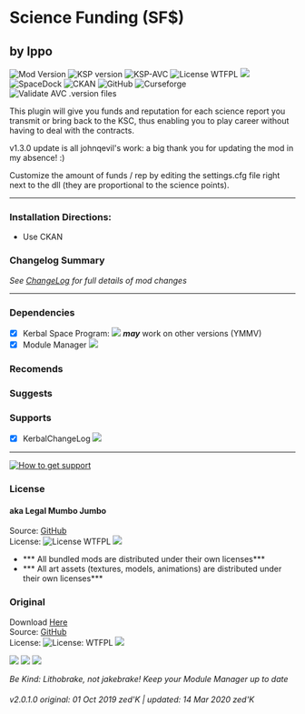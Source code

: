 <!-- Readme.md v1.0.1.0
ScienceFunding (SF$)
created: 01 Oct 19
updated: 2020 03 15 -->
<!-- # KerbGuise Experimental engineering (KGEx)
#### Brings you: -->
<!-- Download on SpaceDock or Github or Curseforge. Also available on CKAN. -->

# Science Funding (SF$)
## by Ippo
![Mod Version][shield:mod:latest] 
![KSP version][shield:ksp] ![KSP-AVC][shield:kspavc] ![License WTFPL][shield:license] [![][LOGO:wtfpl]][LINK:license:wtfpl]  
![SpaceDock][shield:spacedock] ![CKAN][shield:ckan] ![GitHub][shield:github] ![Curseforge][shield:curseforge]  
![Validate AVC .version files][shield:avcvalid]  

 This plugin will give you funds and reputation for each science report you transmit or bring back to the KSC, thus enabling you to play career without having to deal with the contracts.

 v1.3.0 update is all johnqevil's work: a big thank you for updating the mod in my absence! :)

Customize the amount of funds / rep by editing the settings.cfg file right next to the dll (they are proportional to the science points). 

***
### Installation Directions:
- Use CKAN

### Changelog Summary
*See [ChangeLog][MOD:changelog] for full details of mod changes*
***
### Dependencies
- [x] Kerbal Space Program: [![][shield:ksp]][KSP:website] ***may*** work on other versions (YMMV)
- [x] Module Manager [![][shield:support-mm]][thread:mm]  

### Recomends  

### Suggests

### Supports
- [x] KerbalChangeLog [![][shield:support-kcl]][thread:kcl]  

***  

[![How to get support][image:get-support]][thread:getsupport]

### License
#### aka Legal Mumbo Jumbo
Source: [GitHub](https://github.com/zer0Kerbal/ScienceFunding)  
License: ![License WTFPL][shield:license] [![][LOGO:wtfpl]][LINK:license:wtfpl]  

- *** All bundled mods are distributed under their own licenses***<br>
- *** All art assets (textures, models, animations) are distributed under their own licenses*** 

### Original
Download [Here](https://github.com/severedsolo/ScienceFunding/releases/latest/)  
Source: [GitHub](https://github.com/severedsolo/ScienceFunding)  
License: ![License: WTFPL](https://img.shields.io/endpoint?url=https://raw.githubusercontent.com/zer0Kerbal/ScienceFunding/master/json/license.json?style=plastic) [![][LOGO:wtfpl]][LINK:license:wtfpl] 

<!-- graphical links to downloads -->
[![][image:rel-github]][MOD:rel-github] [![][image:rel-spacedock]][MOD:rel-spacedock] [![][image:rel-curseforge]][MOD:rel-curseforge]  

*Be Kind: Lithobrake, not jakebrake! Keep your Module Manager up to date*

###### v2.0.1.0 original: 01 Oct 2019 zed'K | updated: 14 Mar 2020 zed'K

[MOD:license]:      https://github.com/zer0Kerbal/ScienceFunding/blob/master/LICENSE
[MOD:contributing]: https://github.com/zer0Kerbal/ScienceFunding/blob/master/.github/CONTRIBUTING.md
[MOD:issues]:       https://github.com/zer0Kerbal/ScienceFunding/issues
[MOD:wiki]:         https://github.com/zer0Kerbal/ScienceFunding/
[MOD:known]:        https://github.com/zer0Kerbal/ScienceFunding/wiki/Known-Issues
[MOD:forum]:        https://forum.kerbalspaceprogram.com/index.php?/topic/178641-*
[MOD:spacedock]:    https://spacedock.info/mod/1746
[MOD:github:repo]:  https://github.com/zer0Kerbal/ScienceFunding/
[MOD:curseforge]:   https://www.curseforge.com/kerbal/ksp-mods/ScienceFunding
[MOD:changelog]:    https://github.com/zer0Kerbal/ScienceFunding/Changelog.cfg

[KSP:website]: http://kerbalspaceprogram.com/
[LOGO:mit]:    https://i.postimg.cc/bvjfsMP5/MIT-17x17.png
[LOGO:gplv3]: https://i.postimg.cc/90kCDs7K/gplv3-48x17.png

[MOD:rel-github]: https://github.com/zer0Kerbal/ScienceFunding/releases/latest "GitHub"
[MOD:rel-spacedock]: http://spacedock.info/mod/15
[MOD:rel-curseforge]: http://
[MOD:rel-ckan]: http://forum.kerbalspaceprogram.com/index.php?/topic/90246-*

[image:rel-github]:       https://i.imgur.com/RE4Ppr9.png
[image:rel-spacedock]: https://i.imgur.com/m0a7tn2.png
[image:rel-curseforge]: https://i.postimg.cc/RZNyB5vP/Download-On-Curse.png
[image:get-support]:    https://i.postimg.cc/vHP6zmrw/image.png

[image:rel-ckan]:    https://i.postimg.cc/x8XSVg4R/sj507JC.png
[image:changelog]: https://i.postimg.cc/qM9p4V0C/changelog.png
[image:source]:      https://i.postimg.cc/tJ8GqW0H/source.png

[image:rel-github-sm]:      https://i.postimg.cc/1XXy5yfD/github.png
[image:rel-spacedock-sm]: https://i.postimg.cc/DZ22Hrhj/spacedock.png
[image:rel-curseforge-sm]: https://i.postimg.cc/ZRVTSWKT/UVVt0OP.png
  
[shield:mod:latest]: https://img.shields.io/github/v/release/zer0Kerbal/ScienceFunding?include_prereleases?style=plastic
[shield:mod]: https://img.shields.io/endpoint?url=https://raw.githubusercontent.com/zer0Kerbal/ScienceFunding/master/json/mod.json
[shield:ksp]: https://img.shields.io/endpoint?url=https://raw.githubusercontent.com/zer0Kerbal/ScienceFunding/master/json/ksp.json
[shield:license]: https://img.shields.io/endpoint?url=https://raw.githubusercontent.com/zer0Kerbal/ScienceFunding/master/json/license.json
[shield:kspavc]:     https://img.shields.io/badge/KSP-AVC--supported-brightgreen.svg?style=plastic
[shield:spacedock]:  https://img.shields.io/badge/SpaceDock-listed-blue.svg?style=plastic
[shield:ckan]:       https://img.shields.io/badge/CKAN-Indexed-blue.svg?style=plastic
[shield:github]:     https://img.shields.io/badge/Github-Indexed-blue.svg?style=plastic&logo=github
[shield:curseforge]: https://img.shields.io/badge/CurseForge-listed-blue.svg?style=plastic
[shield:avcvalid]:    https://github.com/zer0Kerbal/ScienceFunding/workflows/Validate%20AVC%20.version%20files/badge.svg
[shield:support-sr]: https://img.shields.io/github/v/release/linuxgurugamer/StageRecovery?include_prereleases?style=plastic
[shield:support-kct]: https://img.shields.io/github/v/release/linuxgurugamer/KCT?include_prereleases?style=plastic'

[LOGO:mit]:   https://i.postimg.cc/bvjfsMP5/MIT-17x17.png
[LOGO:wtfpl]: http://www.wtfpl.net/wp-content/uploads/2012/12/wtfpl-badge-4.png
[LOGO:gplv3]: https://i.postimg.cc/90kCDs7K/gplv3-48x17.png

[image:get-support]: https://i.postimg.cc/vHP6zmrw/image.png

[thread:mm]: http://forum.kerbalspaceprogram.com/index.php?/topic/50533-*
[thread:ohs]: https://forum.kerbalspaceprogram.com/index.php?/topic/160854-*
[thread:kcl]: https://forum.kerbalspaceprogram.com/index.php?/topic/179207-*
[thread:getsupport]: https://forum.kerbalspaceprogram.com/index.php?/topic/83212-*

[shield:support-mm]: http://img.shields.io/github/v/release/sarbian/ModuleManager?include_prereleases?style=plastic
[shield:support-ohs]: https://img.shields.io/github/v/release/zer0Kerbal/OhScrap?include_prereleases?style=plastic
[shield:support-kcl]: https://img.shields.io/github/v/release/BenjaminCronin/KerbalChangeLog?include_prereleases?style=plastic
[thread:getsupport]: https://forum.kerbalspaceprogram.com/index.php?/topic/83212-*

[LINK:license:wtfpl]: http://www.wtfpl.net/about/
[LINK:license:mit]:
[LINK:license:gplv2]:
[LINK:license:gplv3]:
[LINK:license:cc0]:
[LINK:license:ccbysanc30]:
[LINK:license:ccbysanc40]:
[LINK:license:ccbysa30]:
[LINK:license:ccbysa40]:

[LINK:magico13]:       https://forum.kerbalspaceprogram.com/index.php?/profile/73338-magico13/
[LINK:severedsolo]:    https://forum.kerbalspaceprogram.com/index.php?/profile/80345-severedsolo/
[LINK:zer0Kerbal]:     https://forum.kerbalspaceprogram.com/index.php?/profile/190933-zer0kerbal/
[LINK:linuxgurugamer]: https://forum.kerbalspaceprogram.com/index.php?/profile/129964-linuxgurugamer/
[LINK:siriussame]:  https://forum.kerbalspaceprogram.com/index.php?/profile/116426-siriussam/
[LINK:enneract]:    https://forum.kerbalspaceprogram.com/index.php?/profile/56759-enneract/

[IMG:hero:0]: https://i.imgur.com/DVDdgU1.png
[IMG:hero:1]: https://i.imgur.com/y0vd6WS.png